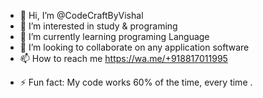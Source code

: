 - 👋 Hi, I’m @CodeCraftByVishal
- 👀 I’m interested in study & programing
- 🌱 I’m currently learning programing Language
- 💞️ I’m looking to collaborate on any application software
- 📫 How to reach me https://wa.me/+918817011995
 <!-- - 😄 Pronouns:  -->
- ⚡ Fun fact: My code works 60% of the time, every time .

<!---
CodeCraftByVishal/CodeCraftByVishal is a ✨ special ✨ repository because its `README.md` (this file) appears on your GitHub profile.
You can click the Preview link to take a look at your changes.
--->
